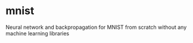 # mnist
Neural network and backpropagation for MNIST from scratch without any machine learning libraries 
